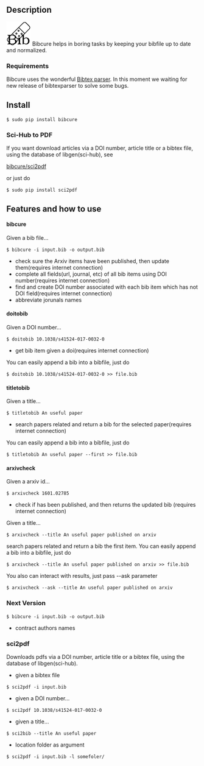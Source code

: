 ## Description


![](https://raw.githubusercontent.com/bibcure/logo/master/logo_64x64.png) Bibcure helps in boring tasks by keeping your bibfile up to date and normalized.

###  Requirements

Bibcure uses the wonderful [Bibtex parser](https://github.com/sciunto-org/python-bibtexparser). In this moment we waiting for new release of bibtexparser to solve some bugs.
## Install

```
$ sudo pip install bibcure
```

### Sci-Hub to PDF

If you want download articles via a DOI number, article title or a bibtex file, using the
database of libgen(sci-hub), see

[bibcure/sci2pdf](https://github.com/bibcure/sci2pdf)

or just do

```
$ sudo pip install sci2pdf
```

## Features and how to use

#### bibcure

Given a bib file...
```
$ bibcure -i input.bib -o output.bib
```
* check sure the Arxiv items have been published, then update them(requires
internet connection)
* complete all fields(url, journal, etc) of all bib items using DOI number(requires
internet connection)
* find and create DOI number associated with each bib item which has not
DOI field(requires
internet connection)
* abbreviate jorunals names

#### doitobib

Given a DOI number...
```
$ doitobib 10.1038/s41524-017-0032-0
```
* get bib item given a doi(requires
internet connection)

You can easily append
a bib into a bibfile, just do
```
$ doitobib 10.1038/s41524-017-0032-0 >> file.bib
```

#### titletobib

Given a title...
```
$ titletobib An useful paper
```
* search papers related and return a bib for the selected paper(requires
internet connection)

You can easily append
a bib into a bibfile, just do
```
$ titletobib An useful paper --first >> file.bib
```

#### arxivcheck


Given a arxiv id...
```
$ arxivcheck 1601.02785
```
* check if has been published, and then returns the updated bib (requires internet connection)


Given a title...
```
$ arxivcheck --title An useful paper published on arxiv
```
search papers related and return a bib the first item. 
You can easily append a bib into a bibfile, just do
```
$ arxivcheck --title An useful paper published on arxiv >> file.bib
```
You also can interact with results, just pass --ask parameter
```
$ arxivcheck --ask --title An useful paper published on arxiv 
```

### Next Version

```
$ bibcure -i input.bib -o output.bib
```
* contract authors names


### sci2pdf

Downloads pdfs via a DOI number, article title or a bibtex file, using the
database of libgen(sci-hub).

* given a bibtex file
```
$ sci2pdf -i input.bib 
```

* given a DOI number...
```
$ sci2pdf 10.1038/s41524-017-0032-0
```

* given a title...
```
$ sci2bib --title An useful paper
```

* location folder as argument
```
$ sci2pdf -i input.bib -l somefoler/
```



